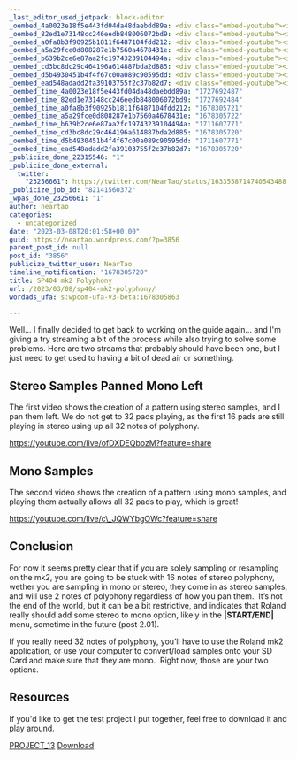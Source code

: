 ```yaml
---
_last_editor_used_jetpack: block-editor
_oembed_4a0023e18f5e443fd04da48daebdd89a: <div class="embed-youtube"><iframe title="SP404 mk2 Guide and Office Hours" width="750" height="422" src="https://www.youtube.com/embed/c_JQWYbgOWc?feature=oembed" frameborder="0" allow="accelerometer; autoplay; clipboard-write; encrypted-media; gyroscope; picture-in-picture; web-share" referrerpolicy="strict-origin-when-cross-origin" allowfullscreen></iframe></div>
_oembed_82ed1e73148cc246eedb848006072bd9: <div class="embed-youtube"><iframe title="SP404 mk2 Guide and Office Hours" width="750" height="422" src="https://www.youtube.com/embed/ofDXDEQbozM?feature=oembed" frameborder="0" allow="accelerometer; autoplay; clipboard-write; encrypted-media; gyroscope; picture-in-picture; web-share" referrerpolicy="strict-origin-when-cross-origin" allowfullscreen></iframe></div>
_oembed_a0fa8b3f90925b1811f6487104fdd212: <div class="embed-youtube"><iframe title="SP404 mk2 Guide and Office Hours" width="500" height="281" src="https://www.youtube.com/embed/ofDXDEQbozM?feature=oembed" frameborder="0" allow="accelerometer; autoplay; clipboard-write; encrypted-media; gyroscope; picture-in-picture; web-share" allowfullscreen></iframe></div>
_oembed_a5a29fce0d808287e1b7560a4678431e: <div class="embed-youtube"><iframe title="SP404 mk2 Guide and Office Hours" width="500" height="281" src="https://www.youtube.com/embed/c_JQWYbgOWc?feature=oembed" frameborder="0" allow="accelerometer; autoplay; clipboard-write; encrypted-media; gyroscope; picture-in-picture; web-share" allowfullscreen></iframe></div>
_oembed_b639b2ce6e87aa2fc19743239104494a: <div class="embed-youtube"><iframe title="SP404 mk2 Guide and Office Hours" width="500" height="281" src="https://www.youtube.com/embed/ofDXDEQbozM?feature=oembed" frameborder="0" allow="accelerometer; autoplay; clipboard-write; encrypted-media; gyroscope; picture-in-picture; web-share" referrerpolicy="strict-origin-when-cross-origin" allowfullscreen></iframe></div>
_oembed_cd3bc8dc29c464196a614887bda2d885: <div class="embed-youtube"><iframe title="SP404 mk2 Guide and Office Hours" width="580" height="326" src="https://www.youtube.com/embed/ofDXDEQbozM?feature=oembed" frameborder="0" allow="accelerometer; autoplay; clipboard-write; encrypted-media; gyroscope; picture-in-picture; web-share" allowfullscreen></iframe></div>
_oembed_d5b4930451b4f4f67c00a089c90595dd: <div class="embed-youtube"><iframe title="SP404 mk2 Guide and Office Hours" width="500" height="281" src="https://www.youtube.com/embed/c_JQWYbgOWc?feature=oembed" frameborder="0" allow="accelerometer; autoplay; clipboard-write; encrypted-media; gyroscope; picture-in-picture; web-share" referrerpolicy="strict-origin-when-cross-origin" allowfullscreen></iframe></div>
_oembed_ead548adadd2fa39103755f2c37b82d7: <div class="embed-youtube"><iframe title="SP404 mk2 Guide and Office Hours" width="580" height="326" src="https://www.youtube.com/embed/c_JQWYbgOWc?feature=oembed" frameborder="0" allow="accelerometer; autoplay; clipboard-write; encrypted-media; gyroscope; picture-in-picture; web-share" allowfullscreen></iframe></div>
_oembed_time_4a0023e18f5e443fd04da48daebdd89a: "1727692487"
_oembed_time_82ed1e73148cc246eedb848006072bd9: "1727692484"
_oembed_time_a0fa8b3f90925b1811f6487104fdd212: "1678305721"
_oembed_time_a5a29fce0d808287e1b7560a4678431e: "1678305722"
_oembed_time_b639b2ce6e87aa2fc19743239104494a: "1711607771"
_oembed_time_cd3bc8dc29c464196a614887bda2d885: "1678305720"
_oembed_time_d5b4930451b4f4f67c00a089c90595dd: "1711607771"
_oembed_time_ead548adadd2fa39103755f2c37b82d7: "1678305720"
_publicize_done_22315546: "1"
_publicize_done_external:
  twitter:
    "23256661": https://twitter.com/NearTao/status/1633558714740543488
_publicize_job_id: "82141560372"
_wpas_done_23256661: "1"
author: neartao
categories:
  - uncategorized
date: "2023-03-08T20:01:58+00:00"
guid: https://neartao.wordpress.com/?p=3856
parent_post_id: null
post_id: "3856"
publicize_twitter_user: NearTao
timeline_notification: "1678305720"
title: SP404 mk2 Polyphony
url: /2023/03/08/sp404-mk2-polyphony/
wordads_ufa: s:wpcom-ufa-v3-beta:1678305863

---
```

Well... I finally decided to get back to working on the guide again... and I'm giving a try streaming a bit of the process while also trying to solve some problems. Here are two streams that probably should have been one, but I just need to get used to having a bit of dead air or something.

## Stereo Samples Panned Mono Left

The first video shows the creation of a pattern using stereo samples, and I pan them left. We do not get to 32 pads playing, as the first 16 pads are still playing in stereo using up all 32 notes of polyphony.

https://youtube.com/live/ofDXDEQbozM?feature=share

## Mono Samples

The second video shows the creation of a pattern using mono samples, and playing them actually allows all 32 pads to play, which is great!

https://youtube.com/live/c\_JQWYbgOWc?feature=share

## Conclusion

For now it seems pretty clear that if you are solely sampling or resampling on the mk2, you are going to be stuck with 16 notes of stereo polyphony, wether you are sampling in mono or stereo, they come in as stereo samples, and will use 2 notes of polyphony regardless of how you pan them.  It’s not the end of the world, but it can be a bit restrictive, and indicates that Roland really should add some stereo to mono option, likely in the **\|START/END\|** menu, sometime in the future (post 2.01).

If you really need 32 notes of polyphony, you’ll have to use the Roland mk2 application, or use your computer to convert/load samples onto your SD Card and make sure that they are mono.  Right now, those are your two options.

## Resources

If you'd like to get the test project I put together, feel free to download it and play around.

[PROJECT\_13](/wp-content/uploads/2023/03/project_13.zip) [Download](/wp-content/uploads/2023/03/project_13.zip)
